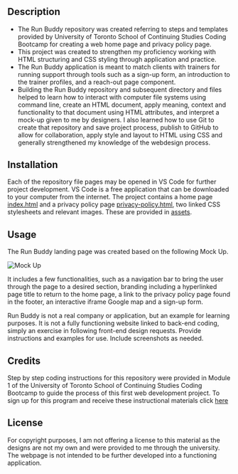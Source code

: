 # <Run-Buddy-HTML-CSS-Coding-Exercise>

## Description

- The Run Buddy repository was created referring to steps and templates provided by University of Toronto School of Continuing Studies Coding Bootcamp for creating a web home page and privacy policy page.
- This project was created to strengthen my proficiency working with HTML structuring and CSS styling through application and practice. 
- The Run Buddy application is meant to match clients with trainers for running support through tools such as a sign-up form, an introduction to the trainer profiles, and a reach-out page component.  
- Building the Run Buddy repository and subsequent directory and files helped to learn how to interact with computer file systems using command line, create an HTML document, apply meaning, context and functionality to that document using HTML attributes, and interpret a mock-up given to me by designers. I also learned how to use Git to create that repository and save project process, publish to GitHub to allow for collaboration, apply style and layout to HTML using CSS and generally strengthened my knowledge of the webdesign process. 

## Installation

Each of the repository file pages may be opened in VS Code for further project development. VS Code is a free application that can be downloaded to your computer from the internet. The project contains a home page [index.html](./index.html)  and a privacy policy page [privacy-policy.html](./privacy-policy.html), two linked CSS stylesheets and relevant images. These are provided in [assets](./assets/). 

## Usage

The Run Buddy landing page was created based on the following Mock Up.

![Mock Up](./assets/images/Run%20Buddy%20Mock%20Up.jpeg)
    

It includes a few functionalities, such as a navigation bar to bring the user through the page to a desired section, branding including a hyperlinked page title to return to the home page, a link to the privacy policy page found in the footer, an interactive iframe Google map and a sign-up form.

Run Buddy is not a real company or application, but an example for learning purposes. It is not a fully functioning website linked to back-end coding, simply an exercise in following front-end design requests.
Provide instructions and examples for use. Include screenshots as needed.

## Credits

Step by step coding instructions for this repository were provided in Module 1 of the University of Toronto School of Continuing Studies Coding Bootcamp to guide the process of this first web development project. To sign up for this program and receive these instructional materials click [here](https://bootcamp.learn.utoronto.ca/coding/landing-ftpt-b5a/?s=Google-Unbranded&pkw=coding%20bootcamp&pcrid=579222921570&pmt=e&utm_source=google&utm_medium=cpc&utm_campaign=GGL%7CUNIVERSITY-OF-TORONTO%7CSEM%7CCODING%7C-%7CONL%7CTIER-1%7CALL%7CNBD-G%7CEXACT%7CCore%7CBootcamp&utm_term=coding%20bootcamp&s=google&k=coding%20bootcamp&utm_adgroupid=107033903737&utm_locationphysicalms=9061009&utm_matchtype=e&utm_network=g&utm_device=c&utm_content=579222921570&utm_placement=&gclid=Cj0KCQjw37iTBhCWARIsACBt1Iz90SLYxFx9h8YhIbuHgHMmhgIIIQDSfvW4yAdjR9ST3iytYaqDMJwaAg69EALw_wcB&gclsrc=aw.ds)

## License

For copyright purposes, I am not offering a license to this material as the designs are not my own and were provided to me through the university. The webpage is not intended to be further developed into a functioning application.

